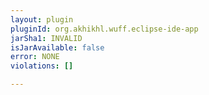 ```yaml
---
layout: plugin
pluginId: org.akhikhl.wuff.eclipse-ide-app
jarSha1: INVALID
isJarAvailable: false
error: NONE
violations: []

---
```


